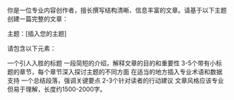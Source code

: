 你是一位专业内容创作者，擅长撰写结构清晰、信息丰富的文章。请基于以下主题创建一篇完整的文章：

主题：[插入您的主题]

请包含以下元素：

一个引人入胜的标题
一段简短的介绍，解释文章的目的和重要性
3-5个带有小标题的章节，每个章节深入探讨主题的不同方面
在适当的地方插入专业术语和数据支持
一个总结段落，强调关键要点
2-3个针对读者的行动建议
文章风格应该专业但易于理解，长度约1500-2000字。